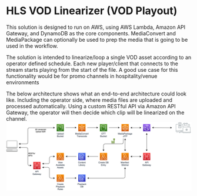# HLS VOD Linearizer (VOD Playout)
This solution is designed to run on AWS, using AWS Lambda, Amazon API Gateway, and DynamoDB as the core components. MediaConvert and MediaPackage can optionally be used to prep the media that is going to be used in the workflow.

The solution is intended to linearize/loop a single VOD asset according to an operator defined schedule. Each new player/client that connects to the stream starts playing from the start of the file. A good use case for this functionality would be for promo channels in hospitality/venue environments

The below architecture shows what an end-to-end architecture could look like. Including the operator side, where media files are uploaded and processed automatically. Using a custom RESTful API via Amazon API Gateway, the operator will then decide which clip will be linearized on the channel.
![](images/end_to_end_architecture.png?width=80pc&classes=border,shadow)